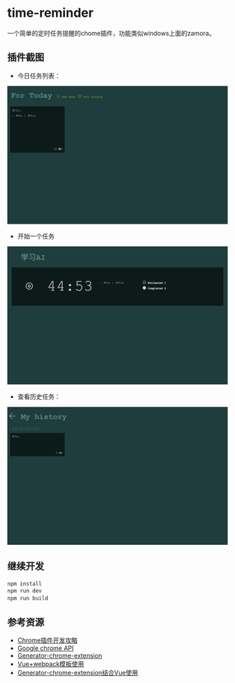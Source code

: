 # time-reminder

一个简单的定时任务提醒的chome插件，功能类似windows上面的zamora。

## 插件截图
- 今日任务列表：

![todayTasks](./screenshots/todayTasks.jpg)

- 开始一个任务

![startTask](./screenshots/startTask.jpg)

- 查看历史任务：

![myHistory](./screenshots/myHIstory.jpg)

## 继续开发

```bash
npm install
npm run dev
npm run build
```

## 参考资源
- [Chrome插件开发攻略](https://www.cnblogs.com/liuxianan/p/chrome-plugin-develop.html)  
- [Google chrome API](https://developer.chrome.com/extensions/api_index#stable_apis) 
- [Generator-chrome-extension](https://github.com/yeoman/generator-chrome-extension)  
- [Vue+webpack模板使用](https://github.com/ALiangLiang/vue-webpack-chrome-extension-template)
- [Generator-chrome-extension结合Vue使用](https://blog.damirmiladinov.com/vuejs/building-chrome-extension-with-vue.html#.WzecVtgzaUs)  
